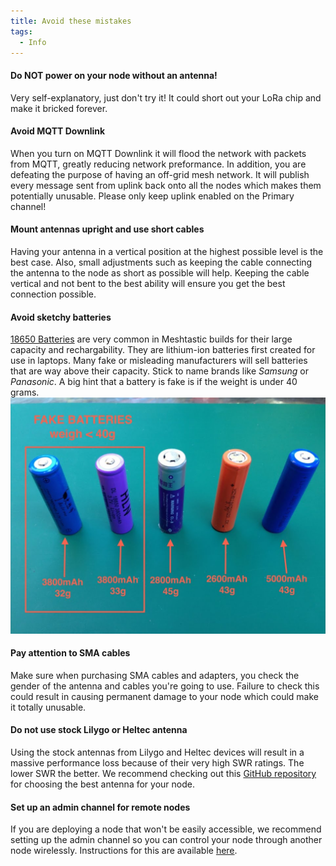 ```yaml
---
title: Avoid these mistakes
tags:
  - Info
---
```


#### Do NOT power on your node without an antenna!
   Very self-explanatory, just don't try it! It could short out your LoRa chip and make it bricked forever.

#### Avoid MQTT Downlink
   When you turn on MQTT Downlink it will flood the network with packets from MQTT, greatly reducing network preformance. In addition, you are defeating the purpose of having an off-grid mesh network. It will publish every message sent from uplink back onto all the nodes which makes them potentially unusable. Please only keep uplink enabled on the Primary channel!

#### Mount antennas upright and use short cables
   Having your antenna in a vertical position at the highest possible level is the best case. Also, small adjustments such as keeping the cable connecting the antenna to the node as short as possible will help. Keeping the cable vertical and not bent to the best ability will ensure you get the best connection possible.

#### Avoid sketchy batteries
   [18650 Batteries](https://en.wikipedia.org/wiki/18650_battery) are very common in Meshtastic builds for their large capacity and rechargability. They are lithium-ion batteries first created for use in laptops. Many fake or misleading manufacturers will sell batteries that are way above their capacity. Stick to name brands like *Samsung* or *Panasonic*. A big hint that a battery is fake is if the weight is under 40 grams.
   ![Fake 18650 Batteries](/assets/images/batteries.png)

#### Pay attention to SMA cables
   Make sure when purchasing SMA cables and adapters, you check the gender of the antenna and cables you're going to use. Failure to check this could result in causing permanent damage to your node which could make it totally unusable.

#### Do not use stock Lilygo or Heltec antenna
   Using the stock antennas from Lilygo and Heltec devices will result in a massive performance loss because of their very high SWR ratings. The lower SWR the better. We recommend checking out this [GitHub repository](https://github.com/meshtastic/antenna-reports) for choosing the best antenna for your node.

#### Set up an admin channel for remote nodes
   If you are deploying a node that won't be easily accessible, we recommend setting up the admin channel so you can control your node through another node wirelessly. Instructions for this are available [here](https://meshtastic.org/docs/configuration/remote-admin/).